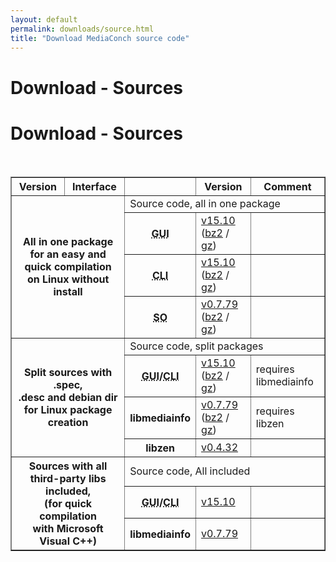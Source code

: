 ```yaml
---
layout: default
permalink: downloads/source.html
title: "Download MediaConch source code"
---
```


# Download - Sources

<section id="Sources"></section>

<h1>Download - Sources</h1>
<br />

<table border="1">
<tr class="table-header">
    <th>Version</th>
    <th>Interface</th>
    <th>&nbsp;</th>
    <th>Version</th>
    <th>Comment</th>
</tr>
<tr>
    <th rowspan="4" colspan="2">All in one package<br /> for an easy and quick compilation<br /> on Linux without install</th>
    <td class="table-OS" colspan="3" id="AllInOne">Source code, all in one package</td>
</tr>
<tr>
    <th><abbr title="Graphical User Interface">GUI</abbr></th>
    <td><a href="https://mediaarea.net/download/binary/mediaconch-gui/15.10/MediaConch_GUI_15.10_GNU_FromSource.tar.xz">v15.10</a> (<a href="https://mediaarea.net/download/binary/mediaconch-gui/15.10/MediaConch_GUI_15.10_GNU_FromSource.tar.bz2">bz2</a> / <a href="https://mediaarea.net/download/binary/mediaconch-gui/15.10/MediaConch_GUI_15.10_GNU_FromSource.tar.gz">gz</a>)</td>
    <td>&nbsp;</td>
</tr>
<tr>
    <th><abbr title="Command Line Interface">CLI</abbr></th>
    <td><a href="https://mediaarea.net/download/binary/mediaconch/15.10/MediaConch_CLI_15.10_GNU_FromSource.tar.xz">v15.10</a> (<a href="https://mediaarea.net/download/binary/mediaconch/15.10/MediaConch_CLI_15.10_GNU_FromSource.tar.bz2">bz2</a> / <a href="https://mediaarea.net/download/binary/mediaconch/15.10/MediaConch_CLI_15.10_GNU_FromSource.tar.gz">gz</a>)</td>
    <td>&nbsp;</td>
</tr>
<tr>
    <th><abbr title="Shared Object">SO</abbr></th>
    <td><a href="https://mediaarea.net/download/binary/libmediainfo0/0.7.79/MediaInfo_DLL_0.7.79_GNU_FromSource.tar.xz">v0.7.79</a> (<a href="https://mediaarea.net/download/binary/libmediainfo0/0.7.79/MediaInfo_DLL_0.7.79_GNU_FromSource.tar.bz2">bz2</a> / <a href="https://mediaarea.net/download/binary/libmediainfo0/0.7.79/MediaInfo_DLL_0.7.79_GNU_FromSource.tar.gz">gz</a>)</td>
    <td>&nbsp;</td>
</tr>
<tr>
    <th rowspan="4" colspan="2">Split sources with .spec,<br />.desc and debian dir<br /> for Linux package creation</th>
    <td class="table-OS" colspan="3" id="Split">Source code, split packages</td>
</tr>
<tr>
    <th><abbr title="Graphical User Interface">GUI</abbr>/<abbr title="Command Line Interface">CLI</abbr></th>
    <td><a href="https://mediaarea.net/download/source/mediaconch/15.10/mediaconch_15.10.tar.xz">v15.10</a> (<a href="https://mediaarea.net/download/source/mediaconch/15.10/mediaconch_15.10.tar.bz2">bz2</a> / <a href="https://mediaarea.net/download/source/mediaconch/15.10/mediaconch_15.10.tar.gz">gz</a>)</td>
    <td>requires libmediainfo</td>
</tr>
<tr>
    <th>libmediainfo</th>
    <td><a href="https://mediaarea.net/download/source/libmediainfo/0.7.79/libmediainfo_0.7.79.tar.xz">v0.7.79</a> (<a href="https://mediaarea.net/download/source/libmediainfo/0.7.79/libmediainfo_0.7.79.tar.bz2">bz2</a> / <a href="https://mediaarea.net/download/source/libmediainfo/0.7.79/libmediainfo_0.7.79.tar.gz">gz</a>)</td>
    <td>requires libzen</td>
</tr>
<tr>
    <th>libzen</th>
    <td><a href="https://mediaarea.net/download/source/libzen/0.4.32/libzen_0.4.32.tar.bz2">v0.4.32</a></td>
    <td>&nbsp;</td>
</tr>
<tr>
    <th rowspan="3" colspan="2">Sources with all<br />third-party libs included,<br />(for quick compilation<br />with Microsoft Visual C++)</th>
    <td class="table-OS" colspan="3" id="Split">Source code, All included</td>
</tr>
<tr>
    <th><abbr title="Graphical User Interface">GUI</abbr>/<abbr title="Command Line Interface">CLI</abbr></th>
    <td><a href="https://mediaarea.net/download/source/mediaconch/15.10/mediaconch_15.10_AllInclusive.7z">v15.10</a></td>
    <td>&nbsp;</td>
</tr>
<tr>
    <th>libmediainfo</th>
    <td><a href="https://mediaarea.net/download/source/libmediainfo/0.7.79/libmediainfo_0.7.79_AllInclusive.7z">v0.7.79</a></td>
    <td>&nbsp;</td>
</tr>
</table>
